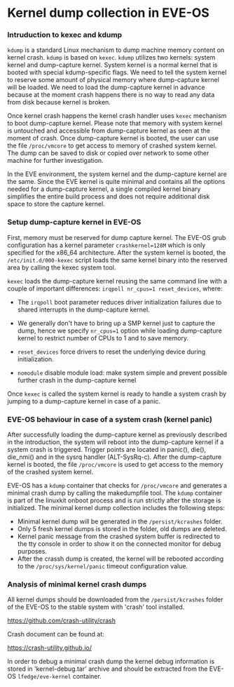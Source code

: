 # Kernel dump collection in EVE-OS

### Intruduction to kexec and kdump

`kdump` is a standard Linux mechanism to dump machine memory content on kernel crash. `kdump` is based on `kexec`. `kdump` utilizes two kernels: system kernel and dump-capture kernel. System kernel is a normal kernel that is booted with special kdump-specific flags. We need to tell the system kernel to reserve some amount of physical memory where dump-capture kernel will be loaded. We need to load the dump-capture kernel in advance because at the moment crash happens there is no way to read any data from disk because kernel is broken.

Once kernel crash happens the kernel crash handler uses `kexec` mechanism to boot dump-capture kernel. Please note that memory with system kernel is untouched and accessible from dump-capture kernel as seen at the moment of crash. Once dump-capture kernel is booted, the user can use the file `/proc/vmcore` to get access to memory of crashed system kernel. The dump can be saved to disk or copied over network to some other machine for further investigation.

In the EVE environment, the system kernel and the dump-capture kernel are the same. Since the EVE kernel is quite minimal and contains all the options needed for a dump-capture kernel, a single compiled kernel binary simplifies the entire build process and does not require additional disk space to store the capture kernel.

### Setup dump-capture kernel in EVE-OS

First, memory must be reserved for dump capture kernel. The EVE-OS grub configuration has a kernel parameter `crashkernel=128M` which is only specified for the x86_64 architecture. After the system kernel is booted, the `/etc/init.d/000-kexec` script loads the same kernel binary into the reserved area by calling the kexec system tool.

`kexec` loads the dump-capture kernel reusing the same command line with a couple of important differences: `irqpoll nr_cpus=1 reset_devices`, where:

* The `irqpoll` boot parameter reduces driver initialization failures due to shared interrupts in the dump-capture kernel.

* We generally don't have to bring up a SMP kernel just to capture the dump, hence we specify `nr_cpus=1` option while loading dump-capture kernel to restrict number of CPUs to 1 and to save memory.

* `reset_devices` force drivers to reset the underlying device during initialization.

* `nomodule` disable module load: make system simple and prevent possible further crash in the dump-capture kernel

Once `kexec` is called the system kernel is ready to handle a system crash by jumping to a dump-capture kernel in case of a panic.

### EVE-OS behaviour in case of a system crash (kernel panic)

After successfully loading the dump-capture kernel as previously described in the introduction, the system will reboot into the dump-capture kernel if a system crash is triggered.  Trigger points are located in panic(), die(), die_nmi() and in the sysrq handler (ALT-SysRq-c). After the dump-capture kernel is booted, the file `/proc/vmcore` is used to get access to the memory of the crashed system kernel.

EVE-OS has a `kdump` container that checks for `/proc/vmcore` and generates a minimal crash dump by calling the makedumpfile tool. The `kdump` container is part of the linuxkit onboot process and is run strictly after the storage is initialized. The minimal kernel dump collection includes the following steps:

* Minimal kernel dump will be generated in the `/persist/kcrashes` folder.
* Only 5 fresh kernel dumps is stored in the folder, old dumps are deleted.
* Kernel panic message from the crashed system buffer is redirected to the tty console in order to show it on the connected monitor for debug purposes.
* After the crassh dump is created, the kernel will be rebooted according to the `/proc/sys/kernel/panic` timeout configuration value.

### Analysis of minimal kernel crash dumps

All kernel dumps should be downloaded from the `/persist/kcrashes` folder of the EVE-OS to the stable system with 'crash' tool installed.

   https://github.com/crash-utility/crash

Crash document can be found at:

   https://crash-utility.github.io/

In order to debug a minimal crash dump the kernel debug information is stored in 'kernel-debug.tar' archive and should be extracted from the EVE-OS `lfedge/eve-kernel` container. 
